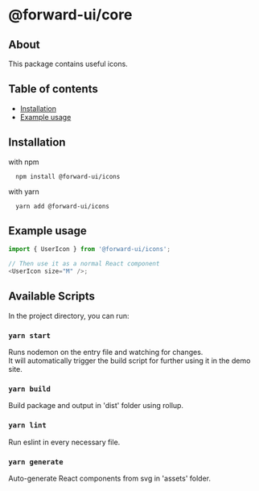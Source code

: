 # @forward-ui/core

## About

This package contains useful icons.

## Table of contents

- [Installation](#installation)
- [Example usage](#example-usage)

## Installation

with npm

```shell
  npm install @forward-ui/icons
```

with yarn

```shell
  yarn add @forward-ui/icons
```

## Example usage

```typescript
import { UserIcon } from '@forward-ui/icons';

// Then use it as a normal React component
<UserIcon size="M" />;
```

## Available Scripts

In the project directory, you can run:

### `yarn start`

Runs nodemon on the entry file and watching for changes.\
It will automatically trigger the build script for further using it in the demo site.

### `yarn build`

Build package and output in 'dist' folder using rollup.

### `yarn lint`

Run eslint in every necessary file.

### `yarn generate`

Auto-generate React components from svg in 'assets' folder.
